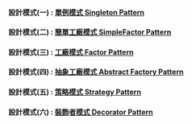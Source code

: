 #### 設計模式(一) : [單例模式 Singleton Pattern](https://github.com/SIAOYUCHEN/Design_Pattern_Unit_Test/tree/main/Singleton)

#### 設計模式(二) : [簡單工廠模式 SimpleFactor Pattern](https://github.com/SIAOYUCHEN/Design_Pattern_Unit_Test/tree/main/SimpleFactory)

#### 設計模式(三) : [工廠模式 Factor Pattern](https://github.com/SIAOYUCHEN/Design_Pattern_Unit_Test/tree/main/Singleton)

#### 設計模式(四) : [抽象工廠模式 Abstract Factory Pattern](https://github.com/SIAOYUCHEN/Design_Pattern_Unit_Test/tree/main/Singleton)

#### 設計模式(五) : [策略模式 Strategy Pattern](https://github.com/SIAOYUCHEN/Design_Pattern_Unit_Test/tree/main/Singleton)

#### 設計模式(六) : [裝飾者模式 Decorator Pattern](https://github.com/SIAOYUCHEN/Design_Pattern_Unit_Test/tree/main/Singleton)